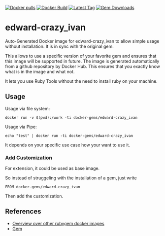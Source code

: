 [![Docker pulls](https://img.shields.io/docker/pulls/rubygem/edward-crazy_ivan.svg)](https://hub.docker.com/r/rubygem/edward-crazy_ivan/)
[![Docker Build](https://img.shields.io/docker/automated/rubygem/edward-crazy_ivan.svg)](https://hub.docker.com/r/rubygem/edward-crazy_ivan/)
[![Latest Tag](https://img.shields.io/github/tag/docker-rubygem/edward-crazy_ivan.svg)](https://hub.docker.com/r/rubygem/edward-crazy_ivan/)
[![Gem Downloads](https://img.shields.io/gem/dt/edward-crazy_ivan.svg)](https://rubygems.org/gems/edward-crazy_ivan/)
# edward-crazy_ivan

Auto-Generated Docker image for edward-crazy_ivan to allow simple usage without installation.
It is in sync with the original gem.

This allows to use a specific version of your favorite gem and ensures that this image will be supported in future.
The image is generated automatically from a github repository by Docker Hub.
This ensures that you exactly know what is in the image and what not.

It lets you use Ruby Tools without the need to install ruby on your machine.

## Usage

Usage via file system:

`docker run -v $(pwd):/work -ti docker-gems/edward-crazy_ivan`

Usage via Pipe:

`echo "test" | docker run -ti docker-gems/edward-crazy_ivan`

It depends on your specific use case how your want to use it.

### Add Customization

For extension, it could be used as base image.

So instead of struggeling with the installation of a gem, just write

`FROM docker-gems/edward-crazy_ivan`

Then add the customization.

## References

 - [Overview over other rubygem docker images](https://github.com/thinkbot/docker-rubygem)
 - [Gem](https://rubygems.org/gems/edward-crazy_ivan/)
